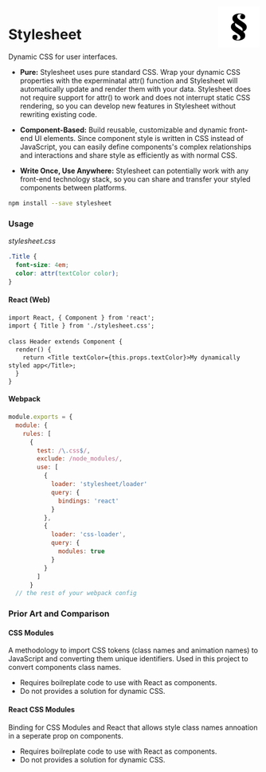 <a href="">
    <img src="assets/stylesheet.png" alt="Stylesheet Logo" align="right" />
</a>

# Stylesheet

Dynamic CSS for user interfaces.

 - **Pure:** Stylesheet uses pure standard CSS. Wrap your dynamic CSS properties with the experminatal attr() function and Stylesheet will automatically update and render them with your data. Stylesheet does not require support for attr() to work and does not interrupt static CSS rendering, so you can develop new features in Stylesheet without rewriting existing code.
 
 - **Component-Based:** Build reusable, customizable and dynamic front-end UI elements. Since component style is written in CSS instead of JavaScript, you can easily define components's complex relationships and interactions and share style as efficiently as with normal CSS.
 
 - **Write Once, Use Anywhere:** Stylesheet can potentially work with any front-end technology stack, so you can share and transfer your styled components between platforms.

```bash
npm install --save stylesheet
```

### Usage

*stylesheet.css*
```CSS
.Title {
  font-size: 4em;
  color: attr(textColor color);
}
```

#### React (Web)

```JSX
import React, { Component } from 'react';
import { Title } from './stylesheet.css';

class Header extends Component {
  render() {
    return <Title textColor={this.props.textColor}>My dynamically styled app</Title>;
  }
}
```

#### Webpack

```JavaScript
module.exports = {
  module: {
    rules: [
      {
        test: /\.css$/,
        exclude: /node_modules/,
        use: [
          {
            loader: 'stylesheet/loader'
            query: {
              bindings: 'react'
            }
          },
          {
            loader: 'css-loader',
            query: {
              modules: true
            }
          }
        ]
      }
  // the rest of your webpack config
```

### Prior Art and Comparison

#### CSS Modules
A methodology to import CSS tokens (class names and animation names) to JavaScript and converting them unique identifiers. Used in this project to convert components class names.

 - Requires boilreplate code to use with React as components.
 - Do not provides a solution for dynamic CSS.

#### React CSS Modules
Binding for CSS Modules and React that allows style class names annoation in a seperate prop on components.

 - Requires boilreplate code to use with React as components.
 - Do not provides a solution for dynamic CSS.

<!--#### Styled Components 
A React library which generates 

css strings in js

#### react-css-components
using not standard css-->
